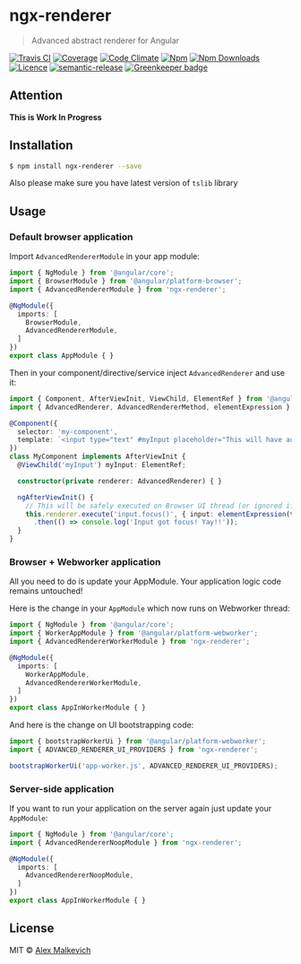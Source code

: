 # ngx-renderer

> Advanced abstract renderer for Angular

[![Travis CI](https://img.shields.io/travis/gund/ngx-renderer/master.svg?maxAge=2592000)](https://travis-ci.org/gund/ngx-renderer)
[![Coverage](https://img.shields.io/codecov/c/github/gund/ngx-renderer.svg?maxAge=2592000)](https://codecov.io/gh/gund/ngx-renderer)
[![Code Climate](https://img.shields.io/codeclimate/github/gund/ngx-renderer.svg?maxAge=2592000)](https://codeclimate.com/github/gund/ngx-renderer)
[![Npm](https://img.shields.io/npm/v/ngx-renderer.svg?maxAge=2592000)](https://badge.fury.io/js/ngx-renderer)
[![Npm Downloads](https://img.shields.io/npm/dt/ngx-renderer.svg?maxAge=2592000)](https://www.npmjs.com/package/ngx-renderer)
[![Licence](https://img.shields.io/npm/l/ngx-renderer.svg?maxAge=2592000)](https://github.com/gund/ngx-renderer/blob/master/LICENSE)
[![semantic-release](https://img.shields.io/badge/%20%20%F0%9F%93%A6%F0%9F%9A%80-semantic--release-e10079.svg)](https://github.com/semantic-release/semantic-release)
[![Greenkeeper badge](https://badges.greenkeeper.io/gund/ngx-renderer.svg)](https://greenkeeper.io/)

## Attention

**This is Work In Progress**

## Installation

```bash
$ npm install ngx-renderer --save
```

Also please make sure you have latest version of `tslib` library

## Usage

### Default browser application

Import `AdvancedRendererModule` in your app module:
```ts
import { NgModule } from '@angular/core';
import { BrowserModule } from '@angular/platform-browser';
import { AdvancedRendererModule } from 'ngx-renderer';

@NgModule({
  imports: [
    BrowserModule,
    AdvancedRendererModule,
  ]
})
export class AppModule { }
```

Then in your component/directive/service inject `AdvancedRenderer` and use it:
```ts
import { Component, AfterViewInit, ViewChild, ElementRef } from '@angular/core';
import { AdvancedRenderer, AdvancedRendererMethod, elementExpression } from 'ngx-renderer';

@Component({
  selector: 'my-component',
  template: `<input type="text" #myInput placeholder="This will have auto-focus">`
})
class MyComponent implements AfterViewInit {
  @ViewChild('myInput') myInput: ElementRef;

  constructor(private renderer: AdvancedRenderer) { }

  ngAfterViewInit() {
    // This will be safely executed on Browser UI thread (or ignored if not available)
    this.renderer.execute('input.focus()', { input: elementExpression(this.myInput) })
      .then(() => console.log('Input got focus! Yay!!'));
  }
}
```

### Browser + Webworker application

All you need to do is update your AppModule. Your application logic code remains untouched!

Here is the change in your `AppModule` which now runs on Webworker thread:
```ts
import { NgModule } from '@angular/core';
import { WorkerAppModule } from '@angular/platform-webworker';
import { AdvancedRendererWorkerModule } from 'ngx-renderer';

@NgModule({
  imports: [
    WorkerAppModule,
    AdvancedRendererWorkerModule,
  ]
})
export class AppInWorkerModule { }
```

And here is the change on UI bootstrapping code:
```ts
import { bootstrapWorkerUi } from '@angular/platform-webworker';
import { ADVANCED_RENDERER_UI_PROVIDERS } from 'ngx-renderer';

bootstrapWorkerUi('app-worker.js', ADVANCED_RENDERER_UI_PROVIDERS);
```

### Server-side application

If you want to run your application on the server again just update your `AppModule`:
```ts
import { NgModule } from '@angular/core';
import { AdvancedRendererNoopModule } from 'ngx-renderer';

@NgModule({
  imports: [
    AdvancedRendererNoopModule,
  ]
})
export class AppInWorkerModule { }
```

## License

MIT © [Alex Malkevich](malkevich.alex@gmail.com)
